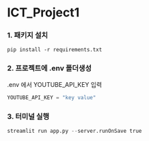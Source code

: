 # ICT_Project1

### 1. 패키지 설치
```
pip install -r requirements.txt
```
### 2. 프로젝트에 .env 폴더생성
.env 에서 YOUTUBE_API_KEY 입력
```python 
YOUTUBE_API_KEY = "key value"
```
### 3. 터미널 실행 
```python
streamlit run app.py --server.runOnSave true
```
